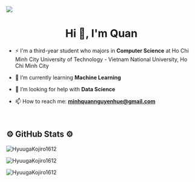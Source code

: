 <a href="https://visitcount.itsvg.in">
  <img src="https://visitcount.itsvg.in/api?id=HyuugaKojiro1612&label=Profile%20Views&color=9&icon=0&pretty=false" />
</a>
<h1 align="center">Hi 👋, I'm Quan</h1>

<!--
<div id="badges" align="center">
  <a href="https://www.linkedin.com/in/quan-tran1612/">
    <img src="https://img.shields.io/badge/LinkedIn-blue?style=for-the-badge&logo=linkedin&logoColor=white" alt="LinkedIn Badge"/>
  </a>
  <a href="https://www.facebook.com/profile.php?id=100009556104060">
    <img src="https://img.shields.io/badge/Facebook-green?style=for-the-badge&logo=facebook&logoColor=white" alt="Facebook Badge"/>
  </a>
</div>
-->

- ⚡ I'm a third-year student who majors in **Computer Science** at Ho Chi Minh City University of Technology - Vietnam National University, Ho Chi Minh City

- 🔭 I’m currently learning **Machine Learning**

- 🤝 I’m looking for help with **Data Science**

- 📫 How to reach me: **minhquannguyenhue@gmail.com**

<br>
<h2 align="left">⚙️ GitHub Stats ⚙️</h2>
<p><img align="center" src="https://github-readme-stats-eight-theta.vercel.app/api?username=HyuugaKojiro1612&show_icons=true&theme=vue-dark&include_all_commits=true&count_private=true" alt="HyuugaKojiro1612" /></p>

<p><img align="center" src="https://github-readme-streak-stats.herokuapp.com/?user=HyuugaKojiro1612&theme=vue-dark" alt="HyuugaKojiro1612" /></p>

<p><img align="center" src="https://github-readme-stats.vercel.app/api/top-langs?username=HyuugaKojiro1612&show_icons=true&langs_count=8&locale=en&layout=compact&theme=vue-dark" alt="HyuugaKojiro1612" /></p>
